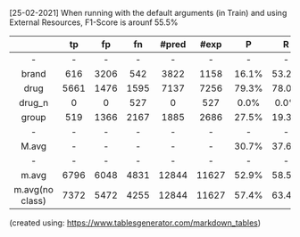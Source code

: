 [25-02-2021] When running with the default arguments (in Train) and using External Resources, F1-Score is arounf 55.5%

                   
|                 |  tp  |  fp  |  fn  | #pred |  #exp |   P   |   R   |   F1  |
|:---------------:|:----:|:----:|:----:|:-----:|:-----:|:-----:|:-----:|:-----:|
| -               |   -  |   -  |   -  |   -   |   -   |   -   |   -   |       |
| brand           |  616 | 3206 |  542 |  3822 |  1158 | 16.1% | 53.2% | 24.7% |
| drug            | 5661 | 1476 | 1595 |  7137 |  7256 | 79.3% | 78.0% | 78.7% |
| drug_n          |   0  |   0  |  527 |   0   |  527  |  0.0% |  0.0% |  0.0% |
| group           |  519 | 1366 | 2167 |  1885 |  2686 | 27.5% | 19.3% | 22.7% |
| -               |   -  |   -  |   -  |   -   |   -   |   -   |   -   |   -   |
| M.avg           |   -  |   -  |   -  |   -   |   -   | 30.7% | 37.6% | 31.5% |
| -               |   -  |   -  |   -  |   -   |   -   |   -   |   -   |   -   |
| m.avg           | 6796 | 6048 | 4831 | 12844 | 11627 | 52.9% | 58.5% | 55.5% |
| m.avg(no class) | 7372 | 5472 | 4255 | 12844 | 11627 | 57.4% | 63.4% | 60.3% |

(created using: https://www.tablesgenerator.com/markdown_tables)
